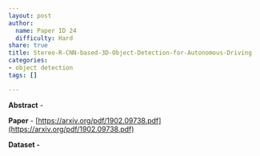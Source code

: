 ```yaml
---
layout: post
author:
  name: Paper ID 24
  difficulty: Hard
share: true
title: Stereo-R-CNN-based-3D-Object-Detection-for-Autonomous-Driving
categories:
- object detection
tags: []

---
```

**Abstract** - 

**Paper** - [https://arxiv.org/pdf/1902.09738.pdf](https://arxiv.org/pdf/1902.09738.pdf)

**Dataset -** []()
    